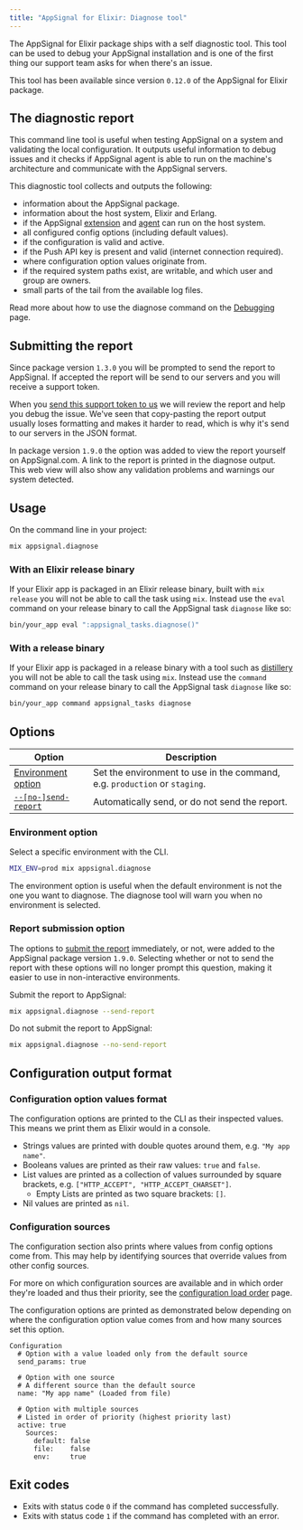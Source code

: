 ```yaml
---
title: "AppSignal for Elixir: Diagnose tool"
---
```


The AppSignal for Elixir package ships with a self diagnostic tool. This tool can be used to debug your AppSignal installation and is one of the first thing our support team asks for when there's an issue.

This tool has been available since version `0.12.0` of the AppSignal for Elixir package.

## The diagnostic report

This command line tool is useful when testing AppSignal on a system and validating the local configuration. It outputs useful information to debug issues and it checks if AppSignal agent is able to run on the machine's architecture and communicate with the AppSignal servers.

This diagnostic tool collects and outputs the following:

- information about the AppSignal package.
- information about the host system, Elixir and Erlang.
- if the AppSignal [extension](/appsignal/how-appsignal-operates.html#extension) and [agent](/appsignal/how-appsignal-operates.html#agent) can run on the host system.
- all configured config options (including default values).
- if the configuration is valid and active.
- if the Push API key is present and valid (internet connection required).
- where configuration option values originate from.
- if the required system paths exist, are writable, and which user and group are owners.
- small parts of the tail from the available log files.

Read more about how to use the diagnose command on the [Debugging][debugging] page.

## Submitting the report

Since package version `1.3.0` you will be prompted to send the report to AppSignal. If accepted the report will be send to our servers and you will receive a support token.

When you [send this support token to us](mailto:support@appsignal.com) we will review the report and help you debug the issue. We've seen that copy-pasting the report output usually loses formatting and makes it harder to read, which is why it's send to our servers in the JSON format.

In package version `1.9.0` the option was added to view the report yourself on AppSignal.com. A link to the report is printed in the diagnose output. This web view will also show any validation problems and warnings our system detected.

## Usage

On the command line in your project:

```bash
mix appsignal.diagnose
```

### With an Elixir release binary

If your Elixir app is packaged in an Elixir release binary, built with `mix release` you will not be able to call the task using `mix`. Instead use the `eval` command on your release binary to call the AppSignal task `diagnose` like so:

```bash
bin/your_app eval ":appsignal_tasks.diagnose()"
```

### With a release binary

If your Elixir app is packaged in a release binary with a tool such as [distillery](https://github.com/bitwalker/distillery) you will not be able to call the task using `mix`. Instead use the `command` command on your release binary to call the AppSignal task `diagnose` like so:

```bash
bin/your_app command appsignal_tasks diagnose
```

## Options

| Option         | Description                            |
| -------------- | -------------------------------------- |
| [Environment option](#environment-option) | Set the environment to use in the command, e.g. `production` or `staging`. |
| [`--[no-]send-report`](#report-submission-option) | Automatically send, or do not send the report. |

### Environment option

Select a specific environment with the CLI.

```bash
MIX_ENV=prod mix appsignal.diagnose
```

The environment option is useful when the default environment is not the one you want to diagnose. The diagnose tool will warn you when no environment is selected.

### Report submission option

The options to [submit the report](#submitting-the-report) immediately, or not, were added to the AppSignal package version `1.9.0`. Selecting whether or not to send the report with these options will no longer prompt this question, making it easier to use in non-interactive environments.

Submit the report to AppSignal:

```bash
mix appsignal.diagnose --send-report
```

Do not submit the report to AppSignal:

```bash
mix appsignal.diagnose --no-send-report
```

## Configuration output format

### Configuration option values format

The configuration options are printed to the CLI as their inspected values. This means we print them as Elixir would in a console.

- Strings values are printed with double quotes around them, e.g. `"My app name"`.
- Booleans values are printed as their raw values: `true` and `false`.
- List values are printed as a collection of values surrounded by square brackets, e.g. `["HTTP_ACCEPT", "HTTP_ACCEPT_CHARSET"]`.
  - Empty Lists are printed as two square brackets: `[]`.
- Nil values are printed as `nil`.

### Configuration sources

The configuration section also prints where values from config options come from. This may help by identifying sources that override values from other config sources.

For more on which configuration sources are available and in which order they're loaded and thus their priority, see the [configuration load order](/elixir/1.x/configuration/load-order.html) page.

The configuration options are printed as demonstrated below depending on where the configuration option value comes from and how many sources set this option.

```
Configuration
  # Option with a value loaded only from the default source
  send_params: true

  # Option with one source
  # A different source than the default source
  name: "My app name" (Loaded from file)

  # Option with multiple sources
  # Listed in order of priority (highest priority last)
  active: true
    Sources:
      default: false
      file:    false
      env:     true
```

## Exit codes

- Exits with status code `0` if the command has completed successfully.
- Exits with status code `1` if the command has completed with an error.

[debugging]: /support/debugging.html
